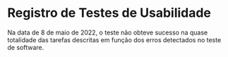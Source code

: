 # Registro de Testes de Usabilidade

Na data de 8 de maio de 2022, o teste não obteve sucesso na quase totalidade das tarefas descritas em função dos erros detectados no teste de software.
